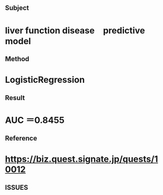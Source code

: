 ## Subject
# liver function disease　predictive model
## Method
# LogisticRegression
## Result
# AUC ＝0.8455
## Reference
# https://biz.quest.signate.jp/quests/10012
## ISSUES